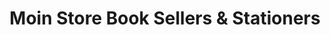 ---
title: "Moin Store Book Sellers & Stationers"
url: /karachi/moin-store-book-sellers-und-stationers/
shop: Bücher
---